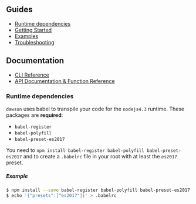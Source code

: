 
## Guides
* [Runtime dependencies](#runtime-dependencies)
* [Getting Started](./GETTINGSTARTED.md)
* [Examples](../example)
* [Troubleshooting](./TROUBLESHOOTING.md)

## Documentation
* [CLI Reference](./CLI.md)
* [API Documentation & Function Reference](./API.md)


### Runtime dependencies

`dawson` uses babel to transpile your code for the `nodejs4.3` runtime. These packages are **required**:

* `babel-register`
* `babel-polyfill`
* `babel-preset-es2017`

You need to `npm install babel-register babel-polyfill babel-preset-es2017` and to create a `.babelrc` file in your root with at least the `es2017` preset.

##### Example

```bash
$ npm install --save babel-register babel-polyfill babel-preset-es2017
$ echo '{"presets":["es2017"]}' > .babelrc
```
